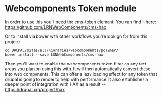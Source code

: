 # Webcomponents Token module
In order to use this you'll need the cms-token element. You can find it here: https://github.com/LRNWebComponents/cms-hax

Or to install via bower with other workflows you're lookign for from this project:

```
cd DRUPAL/sites/all/libraries/webcomponents/polymer/
bower install --save LRNWebComponents/cms-hax
```

Then you'll want to enable the webcomponents token filter on any text areas you plan on using this with. It will then automatically convert these into web components. This can offer a lazy loading effect for any token that drupal is going to render to help with performance. It also establishes a deeper point of integration with HAX as a result -- https://drupal.org/project/hax